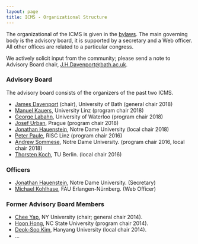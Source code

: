 ```yaml
---
layout: page
title: ICMS - Organizational Structure
---
```


The organizational of the ICMS is given in the [bylaws](/bylaws/). The main governing body is the advisory board, it is supported by a secretary and a Web officer. All other offices are related to a particular congress.

We actively solicit input from the community; please send a note to Advisory Board chair, [J.H.Davenport@bath.ac.uk](mailto:J.H.Davenport@bath.ac.uk).

### Advisory Board

The advisory board consists of the organizers of the past two ICMS.

 * [James Davenport](http://people.bath.ac.uk/masjhd/) (chair), University of Bath (general chair  2018)
 * [Manuel Kauers](http://www.kauers.de/), University Linz (program chair 2018)
 * [George Labahn](https://cs.uwaterloo.ca/~glabahn/), University of Waterloo (program chair 2018)
 * [Josef Urban](https://www.ciirc.cvut.cz/~urbanjo3/), Prague (program chair 2018)
 * [Jonathan Hauenstein](https://www3.nd.edu/~jhauenst/), Notre Dame University (local chair 2018)
 * [Peter Paule](mailto:Peter.Paule@risc.uni-linz.ac.at), RISC Linz (program chair 2016)
 * [Andrew Sommese](mailto:sommese@nd.edu), Notre Dame University. (program chair 2016,
   local chair 2018)
 * [Thorsten Koch](mailto:koch@zib.de), TU Berlin. (local chair 2016)

### Officers

 * [Jonathan Hauenstein](mailto:hauenstein@nd.edu), Notre Dame University. (Secretary)
 * [Michael Kohlhase](mailto:michael.kohlhase@fau.de), FAU Erlangen-Nürnberg. (Web Officer) 


### Former Advisory Board Members

 * [Chee Yap](mailto:yap@cs.nyu.edu), NY University (chair; general chair 2014).
 * [Hoon Hong](mailto:hong@ncsu.edu), NC State University (program chair 2014).
 * [Deok-Soo Kim](mailto:dskim@hanyang.ac.kr), Hanyang University (local chair 2014).
 * ... 


